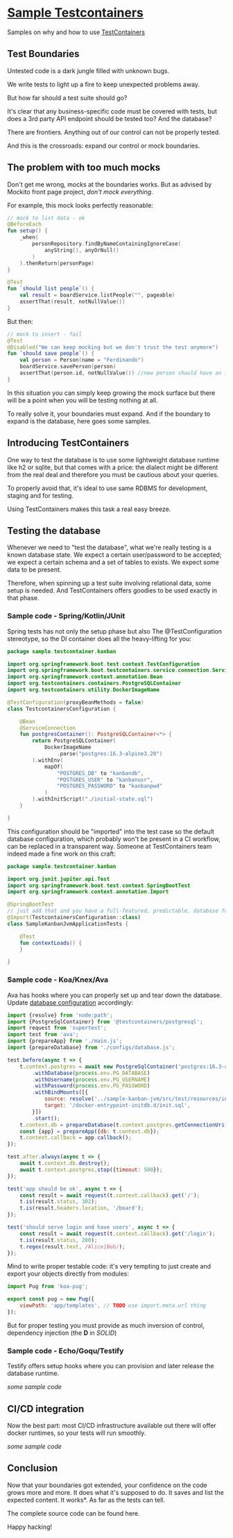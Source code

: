 # [Sample Testcontainers][repo]

Samples on why and how to use [TestContainers][testcontainers]

## Test Boundaries

Untested code is a dark jungle filled with unknown bugs. 

We write tests to light up a fire to keep unexpected problems away.

But how far should a test suite should go?

It's clear that any business-specific code must be covered with tests, but does
a 3rd party API endpoint should be tested too? And the database?

There are frontiers. Anything out of our control can not be properly tested.

And this is the crossroads: expand our control or mock boundaries.

## The problem with too much mocks

Don't get me wrong, mocks at the boundaries works. But as advised by Mockito
front page project, _don't mock everything_.

For example, this mock looks perfectly reasonable:

```kotlin
// mock to list data - ok
@BeforeEach
fun setup() {
    _when(
        personRepository.findByNameContainingIgnoreCase(
            anyString(), anyOrNull()
        )
    ).thenReturn(personPage)
}

@Test
fun `should list people`() {
    val result = boardService.listPeople("", pageable)
    assertThat(result, notNullValue())
}
```

But then:

```kotlin
// mock to insert - fail
@Test
@Disabled("We can keep mocking but we don't trust the test anymore")
fun `should save people`() {
    val person = Person(name = "Ferdinando")
    boardService.savePerson(person)
    assertThat(person.id, notNullValue()) //new person should have an id now
}
```

In this situation you can simply keep growing the mock surface but there will be
a point when you will be testing nothing at all.

To really solve it, your boundaries must expand. And if the boundary to expand
is the database, here goes some samples.

## Introducing TestContainers

One way to test the database is to use some lightweight database runtime like h2
or sqlite, but that comes with a price: the dialect might be different from the
real deal and therefore you must be cautious about your queries.

To properly avoid that, it's ideal to use same RDBMS for development, staging
and for testing.

Using TestContainers makes this task a real easy breeze.

## Testing the database

Whenever we need to "test the database", what we're really testing is a known
database state. We expect a certain user/password to be accepted; we expect a
certain schema and a set of tables to exists. We expect some data to be present.

Therefore, when spinning up a test suite involving relational data, some setup
is needed. And TestContainers offers goodies to be used exactly in that phase.

### Sample code - Spring/Kotlin/JUnit

Spring tests has not only the setup phase but also The @TestConfiguration
stereotype, so the DI container does all the heavy-lifting for you:

```kotlin
package sample.testcontainer.kanban

import org.springframework.boot.test.context.TestConfiguration
import org.springframework.boot.testcontainers.service.connection.ServiceConnection
import org.springframework.context.annotation.Bean
import org.testcontainers.containers.PostgreSQLContainer
import org.testcontainers.utility.DockerImageName

@TestConfiguration(proxyBeanMethods = false)
class TestcontainersConfiguration {

    @Bean
    @ServiceConnection
    fun postgresContainer(): PostgreSQLContainer<*> {
        return PostgreSQLContainer(
            DockerImageName
                .parse("postgres:16.3-alpine3.20")
        ).withEnv(
            mapOf(
                "POSTGRES_DB" to "kanbandb",
                "POSTGRES_USER" to "kanbanusr",
                "POSTGRES_PASSWORD" to "kanbanpwd"
            )
        ).withInitScript("./initial-state.sql")
    }

}
```

This configuration should be "imported" into the test case so the default
database configuration, which probably won't be present in a CI workflow, can be
replaced in a transparent way. Someone at TestContainers team indeed made a fine
work on this craft:

```kotlin
package sample.testcontainer.kanban

import org.junit.jupiter.api.Test
import org.springframework.boot.test.context.SpringBootTest
import org.springframework.context.annotation.Import

@SpringBootTest
// just add that and you have a full-featured, predictable, database for test!
@Import(TestcontainersConfiguration::class)
class SampleKanbanJvmApplicationTests {

	@Test
	fun contextLoads() {
	}

}
```

### Sample code - Koa/Knex/Ava

Ava has hooks where you can properly set up and tear down the database. Update
[database configuration][node-tc] accordingly:

```javascript
import {resolve} from 'node:path';
import {PostgreSqlContainer} from '@testcontainers/postgresql';
import request from 'supertest';
import test from 'ava';
import {prepareApp} from './main.js';
import {prepareDatabase} from './configs/database.js';

test.before(async t => {
	t.context.postgres = await new PostgreSqlContainer('postgres:16.3-alpine3.20')
		.withDatabase(process.env.PG_DATABASE)
		.withUsername(process.env.PG_USERNAME)
		.withPassword(process.env.PG_PASSWORD)
		.withBindMounts([{
			source: resolve('../sample-kanban-jvm/src/test/resources/initial-state.sql'),
			target: '/docker-entrypoint-initdb.d/init.sql',
		}])
		.start();
	t.context.db = prepareDatabase(t.context.postgres.getConnectionUri());
	const {app} = prepareApp({db: t.context.db});
	t.context.callback = app.callback();
});

test.after.always(async t => {
	await t.context.db.destroy();
	await t.context.postgres.stop({timeout: 500});
});

test('app should be ok', async t => {
	const result = await request(t.context.callback).get('/');
	t.is(result.status, 302);
	t.is(result.headers.location, '/board');
});

test('should serve login and have users', async t => {
	const result = await request(t.context.callback).get('/login');
	t.is(result.status, 200);
	t.regex(result.text, /Alice|Bob/);
});
```

Mind to write proper testable code: it's very tempting to just create and export
your objects directly from modules:

```javascript
import Pug from 'koa-pug';

export const pug = new Pug({
	viewPath: 'app/templates', // TODO use import.meta.url thing
});
```

But for proper testing you must provide as much inversion of control, dependency
injection (the **D** in *SOLID*)

### Sample code - Echo/Goqu/Testify

Testify offers setup hooks where you can provision and later release the
database runtime.

_some sample code_

## CI/CD integration

Now the best part: most CI/CD infrastructure available out there will offer
docker runtimes, so your tests will run smoothly.

_some sample code_

## Conclusion

Now that your boundaries got extended, your confidence on the code grows more
and more. It does what it's supposed to do. It saves and list the expected
content. It works*. As far as the tests can tell.

The complete source code can be found here.

Happy hacking!

[repo]: https://github.com/sombriks/sample-testcontainers
[testcontainers]: https://testcontainers.com/
[node-tc]: https://testcontainers.com/guides/getting-started-with-testcontainers-for-nodejs/
